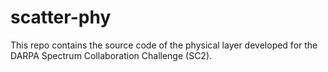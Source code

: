 # scatter-phy
This repo contains the source code of the physical layer developed for the DARPA Spectrum Collaboration Challenge (SC2). 
